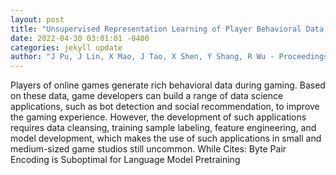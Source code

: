 ```yaml
--- 
layout: post 
title: "Unsupervised Representation Learning of Player Behavioral Data with Confidence Guided Masking" 
date: 2022-04-30 03:01:01 -0400 
categories: jekyll update 
author: "J Pu, J Lin, X Mao, J Tao, X Shen, Y Shang, R Wu - Proceedings of the ACM Web , 2022" 
--- 
```

Players of online games generate rich behavioral data during gaming. Based on these data, game developers can build a range of data science applications, such as bot detection and social recommendation, to improve the gaming experience. However, the development of such applications requires data cleansing, training sample labeling, feature engineering, and model development, which makes the use of such applications in small and medium-sized game studios still uncommon. While Cites: Byte Pair Encoding is Suboptimal for Language Model Pretraining